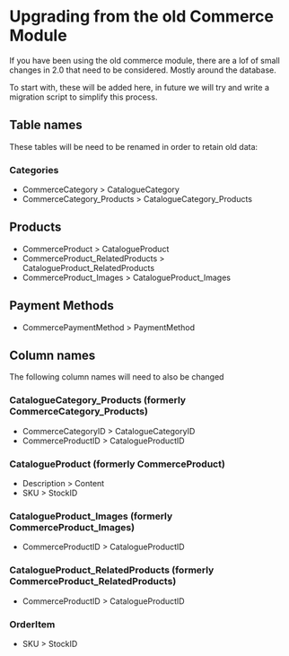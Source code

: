 Upgrading from the old Commerce Module
======================================

If you have been using the old commerce module, there are a lof of
small changes in 2.0 that need to be considered. Mostly around the
database.

To start with, these will be added here, in future we will try and
write a migration script to simplify this process.

## Table names

These tables will be need to be renamed in order to retain old data:

### Categories
* CommerceCategory > CatalogueCategory
* CommerceCategory_Products > CatalogueCategory_Products

## Products
* CommerceProduct > CatalogueProduct
* CommerceProduct_RelatedProducts > CatalogueProduct_RelatedProducts
* CommerceProduct_Images > CatalogueProduct_Images

## Payment Methods
* CommercePaymentMethod > PaymentMethod 

## Column names

The following column names will need to also be changed

### CatalogueCategory_Products (formerly CommerceCategory_Products)

* CommerceCategoryID > CatalogueCategoryID
* CommerceProductID > CatalogueProductID

### CatalogueProduct (formerly CommerceProduct)

* Description > Content
* SKU > StockID

### CatalogueProduct_Images (formerly CommerceProduct_Images)

* CommerceProductID > CatalogueProductID

### CatalogueProduct_RelatedProducts (formerly CommerceProduct_RelatedProducts)

* CommerceProductID > CatalogueProductID

### OrderItem

* SKU > StockID
